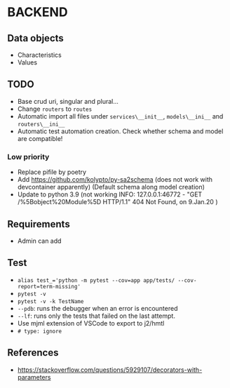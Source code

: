 # BACKEND

## Data objects

- Characteristics
- Values


## TODO

* Base crud uri, singular and plural...
* Change `routers` to `routes`
* Automatic import all files under `services\__init__`, `models\__ini__` and `routers\__ini__`
* Automatic test automation creation. Check whether schema and model are compatible!


### Low priority
- Replace pifile by poetry
- Add https://github.com/kolypto/py-sa2schema (does not work with devcontainer apparently) (Default schema along model creation)
- Update to python 3.9 (not working INFO:     127.0.0.1:46772 - "GET /%5Bobject%20Module%5D HTTP/1.1" 404 Not Found, on 9.Jan.20 )


## Requirements

- Admin can add

## Test

- `alias test_='python -m pytest --cov=app app/tests/ --cov-report=term-missing'`
- `pytest -v`
- `pytest -v -k TestName`
- `--pdb`: runs the debugger when an error is encountered
- `--lf`: runs only the tests that failed on the last attempt.
- Use mjml extension of VSCode to export to j2/hmtl
- `# type: ignore`


## References

* https://stackoverflow.com/questions/5929107/decorators-with-parameters